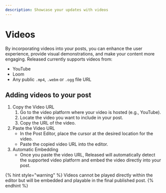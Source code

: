```yaml
---
description: Showcase your updates with videos
---
```


# Videos

By incorporating videos into your posts, you can enhance the user experience, provide visual demonstrations, and make your content more engaging. Released currently supports videos from:

* YouTube
* Loom
* Any public `.mp4`, `.webm` or `.ogg` file URL

## Adding videos to your post

1. Copy the Video URL
   1. Go to the video platform where your video is hosted (e.g., YouTube).
   2. Locate the video you want to include in your post.
   3. Copy the URL of the video.
2. Paste the Video URL
   * In the Post Editor, place the cursor at the desired location for the video.
   * Paste the copied video URL into the editor.
3. Automatic Embedding
   * Once you paste the video URL, Released will automatically detect the supported video platform and embed the video directly into your post.

{% hint style="warning" %}
Videos cannot be played directly within the editor but will be embedded and playable in the final published post.
{% endhint %}

